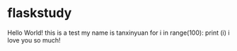 # flaskstudy
Hello World!
this is a test
my name is tanxinyuan
for i in range(100):
    print (i)
 i love you so much!
